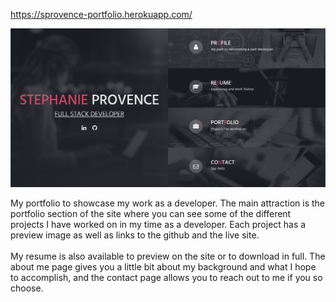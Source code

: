 https://sprovence-portfolio.herokuapp.com/

![Portfolio Page](/images/screenshot/Portfolio.PNG)

My portfolio to showcase my work as a developer.  The main attraction is the portfolio section of the site where you can see some of the different projects I have worked on in my time as a developer.  Each project has a preview image as well as links to the github and the live site.  
<br>
My resume is also available to preview on the site or to download in full.  The about me page gives you a little bit about my background and what I hope to accomplish, and the contact page allows you to reach out to me if you so choose.
<br>
